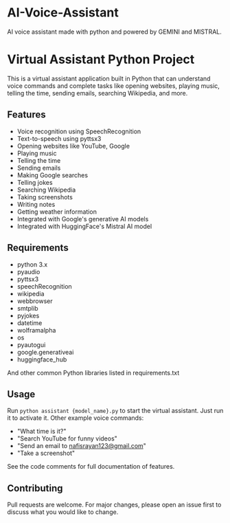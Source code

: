 # AI-Voice-Assistant
AI voice assistant made with python and powered by GEMINI and MISTRAL.

# Virtual Assistant Python Project

This is a virtual assistant application built in Python that can understand voice commands and complete tasks like opening websites, playing music, telling the time, sending emails, searching Wikipedia, and more.

## Features

- Voice recognition using SpeechRecognition 
- Text-to-speech using pyttsx3
- Opening websites like YouTube, Google
- Playing music
- Telling the time
- Sending emails
- Making Google searches
- Telling jokes
- Searching Wikipedia
- Taking screenshots
- Writing notes
- Getting weather information
- Integrated with Google's generative AI models
- Integrated with HuggingFace's Mistral AI model

## Requirements

- python 3.x
- pyaudio
- pyttsx3
- speechRecognition
- wikipedia 
- webbrowser
- smtplib
- pyjokes
- datetime
- wolframalpha
- os
- pyautogui
- google.generativeai
- huggingface_hub

And other common Python libraries listed in requirements.txt

## Usage

Run `python assistant {model_name}.py` to start the virtual assistant. Just run it to activate it. Other example voice commands:

- "What time is it?"
- "Search YouTube for funny videos" 
- "Send an email to nafisrayan123@gmail.com"
- "Take a screenshot"

See the code comments for full documentation of features.

## Contributing

Pull requests are welcome. For major changes, please open an issue first to discuss what you would like to change.